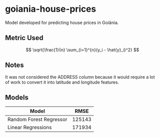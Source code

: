# goiania-house-prices
Model developed for predicting house prices in Goiânia.

## Metric Used

$$ \sqrt{\frac{1}{n} \sum_{i=1}^{n}(y_i - \hat{y}_i)^2} $$

## Notes

It was not considered the ADDRESS column because it would require a lot of work to convert it into latitude and longitude features.

## Models

| Model                   	| RMSE   	|
|-------------------------	|--------	|
| Random Forest Regressor 	| 125143 	|
| Linear Regressions      	| 171934 	|
